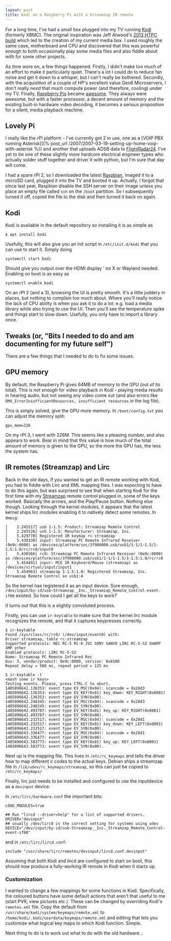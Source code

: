```yaml
---
layout: post
title: Kodi on a Raspberry Pi with a Streamzap IR remote
---
```


For a long time, I've had a small box plugged into my TV running [Kodi](https://kodi.tv) (formerly XBMC). The original
inspiration was Jeff Atwood's [2013 HTPC build](https://blog.codinghorror.com/the-2013-htpc-build/) which led to the
creation of my current media box. I used roughly the same case, motherboard and CPU and discovered that this was
powerful enough to both occasionally play some media files and also fiddle about with for some other projects.

As time wore on, a few things happened. Firstly, I didn't make too much of an effort to make it particularly quiet.
There's a lot I could do to reduce fan noise and get it down to a whisper, but I can't really be bothered. Secondly,
with the acquisition of a couple of HP's excellent value Gen8 Microservers, I don't really *need* that much compute
power (and therefore, cooling) under my TV. Finally, [Raspberry Pis](https://www.raspberrypi.org/)
became [awesome](https://www.raspberrypi.org/products/raspberry-pi-3-model-b/). They always were awesome, but with a
faster processor, a decent amount of memory and the existing built-in hardware video decoding, it becomes a serious
proposition for a silent, media playback machine.

## Lovely Pi

I really like the rPI platform - I've currently got 2 in use, one as
a [VOIP PBX running Asterisk]({% post_url /2007/2007-03-19-setting-up-home-voip-with-asterisk %}) and another that
uploads ADSB data to [FlightRadar24](https://www.flightradar24.com). I've yet to be one of these slightly more hardcore
electrical engineer types who actually solder stuff together and driver it with python, but I'm sure that day will come.

I had a spare rPI 2, so I downloaded the latest [Raspbian](https://www.raspbian.org/), imaged it to a microSD card,
plugged it into the TV and booted it up. Actually, I forgot that since last year, Raspbian disable the SSH server on
their image unless you place an empty file called `ssh` on the `/boot` partition. So I subsequently turned it off,
copied the file to the disk and then turned it back on again.

## Kodi

Kodi is available in the default repository so installing it is as simple as

```shell
$ apt install kodi
```

Usefully, this will also give you an init script in `/etc/init.d/kodi` that you can use to start it. Simply doing

```shell
systemctl start kodi
```

Should give you output over the HDMI display ' no X or Wayland needed. Enabling on boot is as easy as

```shell
systemctl enable kodi
```

On an rPI 2 (and a 3), browsing the UI is pretty smooth. It's a little juddery in places, but nothing to complain too
much about. Where you'll really notice the lack of CPU ability is when you ask it to do a lot: e.g. load a media library
while also trying to use the UI. Then you'll see the temperature spike and things start to slow down. Usefully, you only
have to import a library once.

## Tweaks (or, "Bits I needed to do and am documenting for my future self")

There are a few things that I needed to do to fix some issues.

## GPU memory

By default, the Raspberry Pi gives 64MB of memory to the GPU (out of its total). This is *not enough* for video playback
in Kodi - playing media results in hearing audio, but not seeing any video come out (and also errors
like `OMX_ErrorInsufficientResources, insufficient resources` in the log file).

This is simply solved, give the GPU more memory. In `/boot/config.txt` you can adjust the memory split:

```
gpu_mem=226
```

On my rPI 3, I went with 226M. This seems like a pleasing number, and also appears to work. Bear in mind that this value
is how much of the total amount of memory is given to the GPU, so the more the GPU has, the less the system has.

## IR remotes (Streamzap) and Lirc

Back in the old days, if you wanted to get an IR remote working with Kodi, you had to fiddle with Lirc and XML mapping
files. I was expecting to have to do this again, but was surprised to see that when starting Kodi for the first time
with my [Streamzap](http://www.streamzap.com/consumer/pc_remote/index.php) remote control plugged in, some of the keys
worked. Basically the arrows, and the Play/Pause button. Nothing else though. Looking through the kernel modules, it
appears that the latest kernel ships lirc modules enabling it to natively detect some remotes. In `dmesg`:

```
[    2.245517] usb 1-1.5: Product: Streamzap Remote Control
[    2.245526] usb 1-1.5: Manufacturer: Streamzap, Inc.
[    5.429770] Registered IR keymap rc-streamzap
[    5.430330] input: Streamzap PC Remote Infrared Receiver (0e9c:0000) as /devices/platform/soc/3f980000.usb/usb1/1-1/1-1.5/1-1.5:1.0/rc/rc0/input0
[    5.430366] rc0: Streamzap PC Remote Infrared Receiver (0e9c:0000) as /devices/platform/soc/3f980000.usb/usb1/1-1/1-1.5/1-1.5:1.0/rc/rc0
[    5.454491] input: MCE IR Keyboard/Mouse (streamzap) as /devices/virtual/input/input1
[    5.454963] streamzap 1-1.5:1.0: Registered Streamzap, Inc. Streamzap Remote Control on usb1:4
```

So the kernel has registered it as an input device. Sure
enough, `/dev/input/by-id/usb-Streamzap__Inc._Streamzap_Remote_Control-event-if00` existed. So how could I get all the
keys to work?

It turns out that this is a slightly convoluted process.

Firstly, you can use `ir-keytable` to make sure that the kernel lirc module recognizes the remote, and that it captures
keypresses correctly.

```shell
$ ir-keytable
Found /sys/class/rc/rc0/ (/dev/input/event0) with:
Driver streamzap, table rc-streamzap
Supported protocols: NEC RC-5 RC-6 JVC SONY SANYO LIRC RC-5-SZ SHARP XMP other
Enabled protocols: LIRC RC-5-SZ
Name: Streamzap PC Remote Infrared Rec
bus: 3, vendor/product: 0e9c:0000, version: 0x0100
Repeat delay = 500 ms, repeat period = 125 ms

$ ir-keytable -t
<mash some ir keys>
Testing events. Please, press CTRL-C to abort.
1485896642.136353: event type EV_MSC(0x04): scancode = 0x28d3
1485896642.136353: event type EV_KEY(0x01) key_down: KEY_RIGHT(0x0001)
1485896642.136353: event type EV_SYN(0x00).
1485896642.248345: event type EV_MSC(0x04): scancode = 0x28d3
1485896642.248345: event type EV_SYN(0x00).
1485896642.493787: event type EV_KEY(0x01) key_up: KEY_RIGHT(0x0001)
1485896642.493787: event type EV_SYN(0x00).
1485896643.232517: event type EV_MSC(0x04): scancode = 0x28d1
1485896643.232517: event type EV_KEY(0x01) key_down: KEY_LEFT(0x0001)
1485896643.232517: event type EV_SYN(0x00).
1485896643.336477: event type EV_MSC(0x04): scancode = 0x28d1
1485896643.336477: event type EV_SYN(0x00).
1485896643.583773: event type EV_KEY(0x01) key_up: KEY_LEFT(0x0001)
1485896643.583773: event type EV_SYN(0x00).
```

Next up is the mapping file. This lives in `/etc/rc_keymaps` and tells the driver how to map different ir codes to the
actual keys. Debian ships a streamzap file in `/lib/udev/rc_keymaps/streamzap`, so this can just be copied
to `/etc/rc_keymaps/`

Finally, lirc just needs to be installed and configured to use the inputdevice as a `devinput` device:

In `/etc/lirc/hardware.conf` the important bits:

```
LOAD_MODULES=true

## Run "lircd --driver=help" for a list of supported drivers.
DRIVER="devinput"
## usually /dev/lirc0 is the correct setting for systems using udev
DEVICE="/dev/input/by-id/usb-Streamzap__Inc._Streamzap_Remote_Control-event-if00"
```

and in `/etc/lirc/lircd.conf`:

```
include "/usr/share/lirc/remotes/devinput/lircd.conf.devinput"
```

Assuming that both Kodi and lircd are configured to start on boot, this should now produce a fully-working IR remote in
Kodi when it starts up.

### Customization

I wanted to change a few mappings for some functions in Kodi. Specifically, the coloured buttons have some default
actions that aren't that useful to me (start PVR, view pictures etc.). These can be changed by overriding
Kodi's `remotes.xml` file. Copy the default from `/usr/share/kodi/system/keymaps/remote.xml`
to `/home/kodi/.kodi/userdata/keymaps/remote.xml` and editing that lets you customize what logical key maps to which
Kodi function. Simple.

Next thing to do is to work out what to do with the old hardware...
